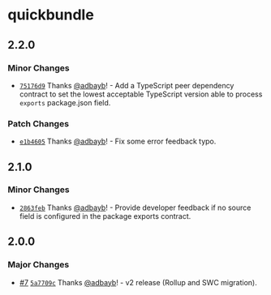 # quickbundle

## 2.2.0

### Minor Changes

- [`75176d9`](https://github.com/adbayb/quickbundle/commit/75176d9f36cadcef4c03136bb2031ee53182dcee) Thanks [@adbayb](https://github.com/adbayb)! - Add a TypeScript peer dependency contract to set the lowest acceptable TypeScript version able to process `exports` package.json field.

### Patch Changes

- [`e1b4605`](https://github.com/adbayb/quickbundle/commit/e1b4605d4066e2a3473ab005d20b8d855a706dcf) Thanks [@adbayb](https://github.com/adbayb)! - Fix some error feedback typo.

## 2.1.0

### Minor Changes

- [`2863feb`](https://github.com/adbayb/quickbundle/commit/2863feba5443375463df7f0ed99da8238ac02d78) Thanks [@adbayb](https://github.com/adbayb)! - Provide developer feedback if no source field is configured in the package exports contract.

## 2.0.0

### Major Changes

- [#7](https://github.com/adbayb/quickbundle/pull/7) [`5a7709c`](https://github.com/adbayb/quickbundle/commit/5a7709cb31e2db9e23b9444e5f12680f66032aab) Thanks [@adbayb](https://github.com/adbayb)! - v2 release (Rollup and SWC migration).

